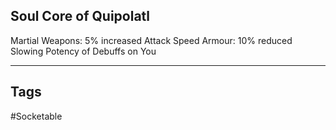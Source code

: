 ## Soul Core of Quipolatl
Martial Weapons: 5% increased Attack Speed
Armour: 10% reduced Slowing Potency of Debuffs on You

---
## Tags
#Socketable
